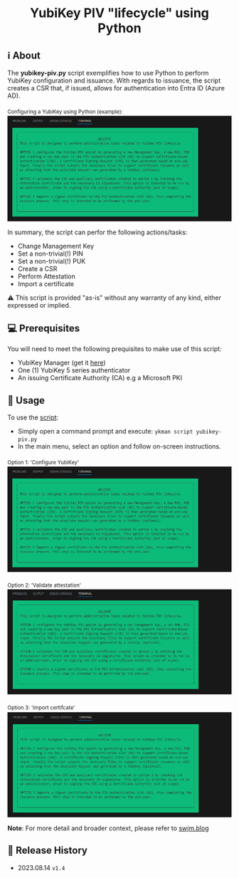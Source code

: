 <h1 align="center"> YubiKey PIV "lifecycle" using Python</h1>

## ℹ️ About
The **yubikey-piv.py** script exemplifies how to use Python to perform YubiKey configuration and issuance. 
With regards to issuance, the script creates a CSR that, if issued, allows for authentication into Entra ID (Azure AD).
 
<sub>Configuring a YubiKey using Python (example):<sub>
![](/images/configure-yubikey.gif)

In summary, the script can perfor the following actions/tasks:

* Change Management Key
* Set a non-trivial(!) PIN
* Set a non-trivial(!) PUK
* Create a CSR
* Perform Attestation
* Import a certificate

⚠️ This script is provided "as-is" without any warranty of any kind, either expressed or implied.

## 💻 Prerequisites
You will need to meet the following prequisites to make use of this script:

- YubiKey Manager (get it [here](https://www.yubico.com/support/download/yubikey-manager/))
- One (1) YubiKey 5 series authenticator
- An issuing Certificate Authority (CA) e.g a Microsoft PKI

## 📖 Usage
To use the [script](https://github.com/JMarkstrom/PIV/raw/main/yubikey-piv.py):

* Simply open a command prompt and execute: ```ykman script yubikey-piv.py```
* In the main menu, select an option and follow on-screen instructions.

<sub>Option 1: 'Configure YubiKey'<sub>
![](/images/configure-yubikey.gif)

<sub>Option 2: 'Validate attestation'<sub>
![](/images/validate-yubikey-attestation.gif)

<sub>Option 3: 'import certifcate'<sub>
![](/images/import-certificate-to-yubikey.gif)


**Note**: For more detail and broader context, please refer to [swjm.blog](https://swjm.blog)

## 📜 Release History
* 2023.08.14 `v1.4`
